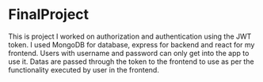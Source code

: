 # FinalProject

This is project I worked on authorization and authentication using the JWT token. I used MongoDB for database, express for backend and react for my frontend. Users with username and password can only get into the app to use it. Datas are passed through the token to the frontend to use as per the functionality executed by user in the frontend.
